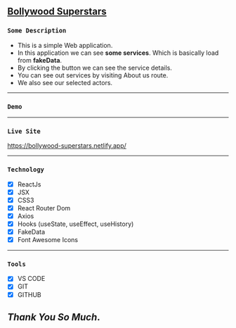 ## [Bollywood Superstars](https://bollywood-superstars.netlify.app/)

### `Some Description`

- This is a simple Web application.
- In this application we can see **some services**. Which is basically load from **fakeData**.
- By clicking the button we can see the service details.
- You can see out services by visiting About us route.
- We also see our selected actors.

---

### `Demo`

<!-- <img src="./src/images/demo.gif" alt="Demo" border="0"> -->

---

### `Live Site`

https://bollywood-superstars.netlify.app/

---

### `Technology`

- [x] ReactJs
- [x] JSX
- [x] CSS3
- [x] React Router Dom
- [x] Axios
- [x] Hooks (useState, useEffect, useHistory)
- [x] FakeData
- [x] Font Awesome Icons

---

### `Tools`

- [x] VS CODE
- [x] GIT
- [x] GITHUB

## _Thank You So Much_.

